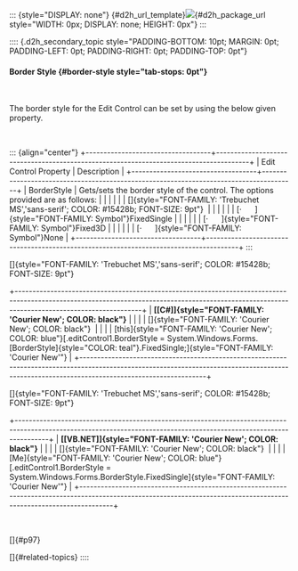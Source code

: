 ::: {style="DISPLAY: none"}
[](ms-xhelp:///?Id=d2h_url_template){#d2h_url_template}![](!package_url!){#d2h_package_url style="WIDTH: 0px; DISPLAY: none; HEIGHT: 0px"}
:::

:::: {.d2h_secondary_topic style="PADDING-BOTTOM: 10pt; MARGIN: 0pt; PADDING-LEFT: 0pt; PADDING-RIGHT: 0pt; PADDING-TOP: 0pt"}
#### Border Style {#border-style style="tab-stops: 0pt"}

 

The border style for the Edit Control can be set by using the below given property.

 

::: {align="center"}
+-----------------------------------+---------------------------------------------------------------------------------------+
| Edit Control Property             | Description                                                                           |
+-----------------------------------+---------------------------------------------------------------------------------------+
| BorderStyle                       | Gets/sets the border style of the control. The options provided are as follows:       |
|                                   |                                                                                       |
|                                   | []{style="FONT-FAMILY: 'Trebuchet MS','sans-serif'; COLOR: #15428b; FONT-SIZE: 9pt"}  |
|                                   |                                                                                       |
|                                   | [·      ]{style="FONT-FAMILY: Symbol"}FixedSingle                                     |
|                                   |                                                                                       |
|                                   | [·      ]{style="FONT-FAMILY: Symbol"}Fixed3D                                         |
|                                   |                                                                                       |
|                                   | [·      ]{style="FONT-FAMILY: Symbol"}None                                            |
+-----------------------------------+---------------------------------------------------------------------------------------+
:::

[]{style="FONT-FAMILY: 'Trebuchet MS','sans-serif'; COLOR: #15428b; FONT-SIZE: 9pt"} 

+-----------------------------------------------------------------------------------------------------------------------------------------------------------------------------------------------+
| **[\[C#\]]{style="FONT-FAMILY: 'Courier New'; COLOR: black"}**                                                                                                                                |
|                                                                                                                                                                                               |
| []{style="FONT-FAMILY: 'Courier New'; COLOR: black"}                                                                                                                                          |
|                                                                                                                                                                                               |
| [this]{style="FONT-FAMILY: 'Courier New'; COLOR: blue"}[.editControl1.BorderStyle = System.Windows.Forms.[BorderStyle]{style="COLOR: teal"}.FixedSingle;]{style="FONT-FAMILY: 'Courier New'"} |
+-----------------------------------------------------------------------------------------------------------------------------------------------------------------------------------------------+

[]{style="FONT-FAMILY: 'Trebuchet MS','sans-serif'; COLOR: #15428b; FONT-SIZE: 9pt"} 

+---------------------------------------------------------------------------------------------------------------------------------------------------------------------+
| **[\[VB.NET\]]{style="FONT-FAMILY: 'Courier New'; COLOR: black"}**                                                                                                  |
|                                                                                                                                                                     |
| []{style="FONT-FAMILY: 'Courier New'; COLOR: black"}                                                                                                                |
|                                                                                                                                                                     |
| [Me]{style="FONT-FAMILY: 'Courier New'; COLOR: blue"}[.editControl1.BorderStyle = System.Windows.Forms.BorderStyle.FixedSingle]{style="FONT-FAMILY: 'Courier New'"} |
+---------------------------------------------------------------------------------------------------------------------------------------------------------------------+

 

[]{#p97} 

[]{#related-topics}
::::
